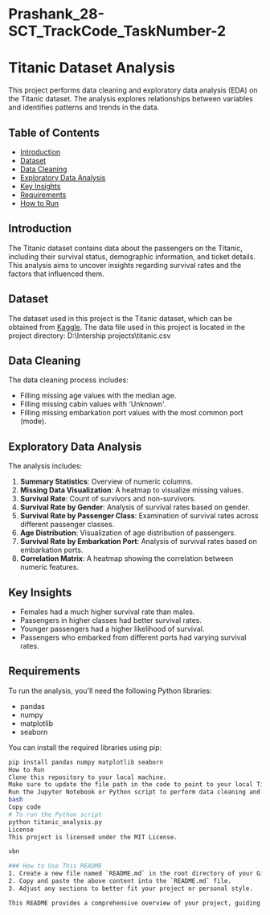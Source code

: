 # Prashank_28-SCT_TrackCode_TaskNumber-2
# Titanic Dataset Analysis

This project performs data cleaning and exploratory data analysis (EDA) on the Titanic dataset. The analysis explores relationships between variables and identifies patterns and trends in the data.

## Table of Contents
- [Introduction](#introduction)
- [Dataset](#dataset)
- [Data Cleaning](#data-cleaning)
- [Exploratory Data Analysis](#exploratory-data-analysis)
- [Key Insights](#key-insights)
- [Requirements](#requirements)
- [How to Run](#how-to-run)

## Introduction
The Titanic dataset contains data about the passengers on the Titanic, including their survival status, demographic information, and ticket details. This analysis aims to uncover insights regarding survival rates and the factors that influenced them.

## Dataset
The dataset used in this project is the Titanic dataset, which can be obtained from [Kaggle](https://www.kaggle.com/c/titanic/data). The data file used in this project is located in the project directory:
D:\Intership projects\titanic.csv



## Data Cleaning
The data cleaning process includes:
- Filling missing age values with the median age.
- Filling missing cabin values with 'Unknown'.
- Filling missing embarkation port values with the most common port (mode).

## Exploratory Data Analysis
The analysis includes:
1. **Summary Statistics**: Overview of numeric columns.
2. **Missing Data Visualization**: A heatmap to visualize missing values.
3. **Survival Rate**: Count of survivors and non-survivors.
4. **Survival Rate by Gender**: Analysis of survival rates based on gender.
5. **Survival Rate by Passenger Class**: Examination of survival rates across different passenger classes.
6. **Age Distribution**: Visualization of age distribution of passengers.
7. **Survival Rate by Embarkation Port**: Analysis of survival rates based on embarkation ports.
8. **Correlation Matrix**: A heatmap showing the correlation between numeric features.

## Key Insights
- Females had a much higher survival rate than males.
- Passengers in higher classes had better survival rates.
- Younger passengers had a higher likelihood of survival.
- Passengers who embarked from different ports had varying survival rates.

## Requirements
To run the analysis, you'll need the following Python libraries:
- pandas
- numpy
- matplotlib
- seaborn

You can install the required libraries using pip:

```bash
pip install pandas numpy matplotlib seaborn
How to Run
Clone this repository to your local machine.
Make sure to update the file path in the code to point to your local Titanic CSV file.
Run the Jupyter Notebook or Python script to perform data cleaning and EDA.
bash
Copy code
# To run the Python script
python titanic_analysis.py
License
This project is licensed under the MIT License.

vbn

### How to Use This README
1. Create a new file named `README.md` in the root directory of your GitHub repository.
2. Copy and paste the above content into the `README.md` file.
3. Adjust any sections to better fit your project or personal style.

This README provides a comprehensive overview of your project, guiding users
